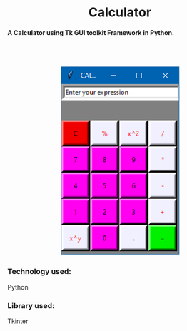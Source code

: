 <h1 align="center">Calculator</h1>
<h4>A Calculator using Tk GUI toolkit Framework in Python.</h4>
<br><br>
<p align='center'>
<img src="calculator.png"/></p>
<h3>Technology used:</h3>Python
<h3>Library used:</h3>Tkinter
